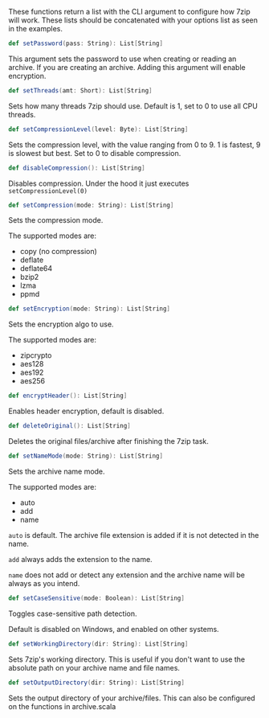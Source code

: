 These functions return a list with the CLI argument to configure how 7zip will work. These lists should be concatenated with your options list as seen in the examples.

```scala
def setPassword(pass: String): List[String]
```

This argument sets the password to use when creating or reading an archive. If you are creating an archive. Adding this argument will enable encryption.


```scala
def setThreads(amt: Short): List[String]
```

Sets how many threads 7zip should use. Default is 1, set to 0 to use all CPU threads.

```scala
def setCompressionLevel(level: Byte): List[String]
```

Sets the compression level, with the value ranging from 0 to 9. 1 is fastest, 9 is slowest but best. Set to 0 to disable compression.

```scala
def disableCompression(): List[String]
```

Disables compression. Under the hood it just executes ```setCompressionLevel(0)```


```scala
def setCompression(mode: String): List[String]
```

Sets the compression mode.

The supported modes are:
* copy (no compression)
* deflate
* deflate64
* bzip2
* lzma
* ppmd


```scala
def setEncryption(mode: String): List[String]
```
Sets the encryption algo to use.

The supported modes are:
* zipcrypto
* aes128
* aes192
* aes256

```scala
def encryptHeader(): List[String]
```
Enables header encryption, default is disabled.

```scala
def deleteOriginal(): List[String]
```
Deletes the original files/archive after finishing the 7zip task.

```scala
def setNameMode(mode: String): List[String]
```
Sets the archive name mode.

The supported modes are:
* auto
* add
* name

```auto``` is default. The archive file extension is added if it is not detected in the name.

```add``` always adds the extension to the name.

```name``` does not add or detect any extension and the archive name will be always as you intend.

```scala
def setCaseSensitive(mode: Boolean): List[String]
```
Toggles case-sensitive path detection.

Default is disabled on Windows, and enabled on other systems.

```scala
def setWorkingDirectory(dir: String): List[String]
```
Sets 7zip's working directory. This is useful if you don't want to use the absolute path on your archive name and file names.

```scala
def setOutputDirectory(dir: String): List[String]
```
Sets the output directory of your archive/files. This can also be configured on the functions in archive.scala
